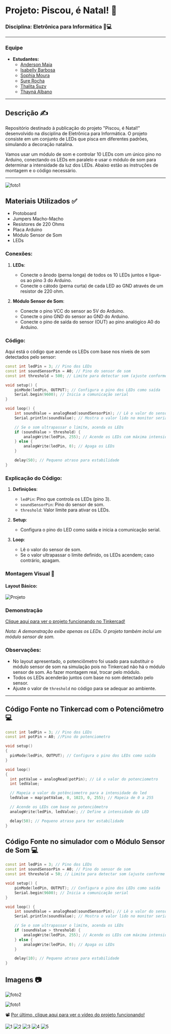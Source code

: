 # Projeto: Piscou, é Natal! 🎄
### Disciplina: Eletrônica para Informática 🪫💻
---

### Equipe 
- **Estudantes:**
  - [Anderson Maia](https://github.com/TheAnders007)
  - [Isabelly Barbosa](https://github.com/isabellybarbosac)
  - [Sophia Moura](https://github.com/sophimoura)
  - [Sure Rocha](https://github.com/surerocha)
  - [Thalita Suzy](https://github.com/thalitaasuzy)
  - [Thayná Albano](https://github.com/thaynaxt)


---

## Descrição ✍️
Repositório destinado à publicação do projeto "Piscou, é Natal!" desenvolvido na disciplina de Eletrônica para Informática. O projeto consiste em um conjunto de LEDs que pisca em diferentes padrões, simulando a decoração natalina.


Vamos usar um módulo de som e controlar 10 LEDs com um único pino no Arduino, conectando os LEDs em paralelo e usar o módulo de som para determinar a intensidade da luz dos LEDs. Abaixo estão as instruções de montagem e o código necessário.

---

![foto1](https://github.com/user-attachments/assets/82f716f6-f725-43cb-ad3e-5dc3b37d1d94)

## Materiais Utilizados ✅
- Protoboard
- Jumpers Macho-Macho
- Resistores de 220 Ohms
- Placa Arduino
- Módulo Sensor de Som
- LEDs


### Conexões:

1. **LEDs**:
   - Conecte o ânodo (perna longa) de todos os 10 LEDs juntos e ligue-os ao pino 3 do Arduino.
   - Conecte o cátodo (perna curta) de cada LED ao GND através de um resistor de 220 ohm.

2. **Módulo Sensor de Som**:
   - Conecte o pino VCC do sensor ao 5V do Arduino.
   - Conecte o pino GND do sensor ao GND do Arduino.
   - Conecte o pino de saída do sensor (OUT) ao pino analógico A0 do Arduino.

### Código:

Aqui está o código que acende os LEDs com base nos níveis de som detectados pelo sensor:

```cpp
const int ledPin = 3; // Pino dos LEDs
const int soundSensorPin = A0; // Pino do sensor de som
const int threshold = 500; // Limite para detectar som (ajuste conforme necessário)

void setup() {
    pinMode(ledPin, OUTPUT); // Configura o pino dos LEDs como saída
    Serial.begin(9600); // Inicia a comunicação serial
}

void loop() {
    int soundValue = analogRead(soundSensorPin); // Lê o valor do sensor de som
    Serial.println(soundValue); // Mostra o valor lido no monitor serial

    // Se o som ultrapassar o limite, acenda os LEDs
    if (soundValue > threshold) {
        analogWrite(ledPin, 255); // Acende os LEDs com máxima intensidade
    } else {
        analogWrite(ledPin, 0); // Apaga os LEDs
    }

    delay(50); // Pequeno atraso para estabilidade
}
```

### Explicação do Código:

1. **Definições**:
   - `ledPin`: Pino que controla os LEDs (pino 3).
   - `soundSensorPin`: Pino do sensor de som.
   - `threshold`: Valor limite para ativar os LEDs.

2. **Setup**:
   - Configura o pino do LED como saída e inicia a comunicação serial.

3. **Loop**:
   - Lê o valor do sensor de som.
   - Se o valor ultrapassar o limite definido, os LEDs acendem; caso contrário, apagam.

### Montagem Visual 👀

#### Layout Básico:


![Projeto](https://github.com/user-attachments/assets/85b4e74f-dba7-4a38-841b-be07b41cc69d)


### Demonstração
[Clique aqui para ver o projeto funcionando no Tinkercad!](https://www.tinkercad.com/things/38J4pOIDzJA-projeto-eletronica)

*Nota: A demonstração exibe apenas os LEDs. O projeto também inclui um módulo sensor de som.*


### Observações:
- No layout apresentado, o potenciômetro foi usado para substituir o módulo sensor de som na simulação pois no Tinkercad não há o módulo sensor de som. Ao fazer montagem real, trocar pelo módulo.
- Todos os LEDs acenderão juntos com base no som detectado pelo sensor.
- Ajuste o valor de `threshold` no código para se adequar ao ambiente.

---

## Código Fonte no Tinkercad com o Potenciômetro 💻

```cpp
const int ledPin = 3; // Pino dos LEDs
const int potPin = A0; //Pino do potenciometro

void setup()
{
  pinMode(ledPin, OUTPUT); // Configura o pino dos LEDs como saída
}

void loop()
{
  int potValue = analogRead(potPin); // Lê o valor do potenciometro
  int ledValue;

  // Mapeia o valor do potênciometro para a intensidade do led
  ledValue = map(potValue, 0, 1023, 0, 255); // Mapeia de 0 a 255

  // Acende os LEDs com base no potenciômetro
  analogWrite(ledPin, ledValue); // Define a intensidade do LED

  delay(50); // Pequeno atraso para ter estabilidade
}

```

## Código Fonte no simulador com o Módulo Sensor de Som 💻

```cpp
const int ledPin = 3; // Pino dos LEDs
const int soundSensorPin = A0; // Pino do sensor de som
const int threshold = 50; // Limite para detectar som (ajuste conforme necessário)

void setup() {
    pinMode(ledPin, OUTPUT); // Configura o pino dos LEDs como saída
    Serial.begin(9600); // Inicia a comunicação serial
}

void loop() {
    int soundValue = analogRead(soundSensorPin); // Lê o valor do sensor de som
    Serial.println(soundValue); // Mostra o valor lido no monitor serial

    // Se o som ultrapassar o limite, acenda os LEDs
    if (soundValue > threshold) {
        analogWrite(ledPin, 255); // Acende os LEDs com máxima intensidade
    } else {
        analogWrite(ledPin, 0); // Apaga os LEDs
    }

    delay(10); // Pequeno atraso para estabilidade
}

```
## Imagens 📷

![foto2](https://github.com/user-attachments/assets/e3c17625-431e-46e6-9b6e-890a4efefcdc)


![foto1](https://github.com/user-attachments/assets/82f716f6-f725-43cb-ad3e-5dc3b37d1d94)

📽️ [Por último, clique aqui para ver o vídeo do projeto funcionando!](https://youtu.be/PH8cr4nVyqw)


![1](https://github.com/user-attachments/assets/c342d7bb-f9f6-473e-be0b-b41c4f2c841a)
![2](https://github.com/user-attachments/assets/34131f4f-4156-4e6f-b9fa-ecf3b7cc12f0)
![3](https://github.com/user-attachments/assets/5c066dcc-caf5-4c03-ab6f-955cd3d5a3d0)
![4](https://github.com/user-attachments/assets/970ed447-210f-4e92-a1e2-b1fa2f15fda8)
![5](https://github.com/user-attachments/assets/7c67d323-bb9c-4c97-b422-1109614f17d6)








